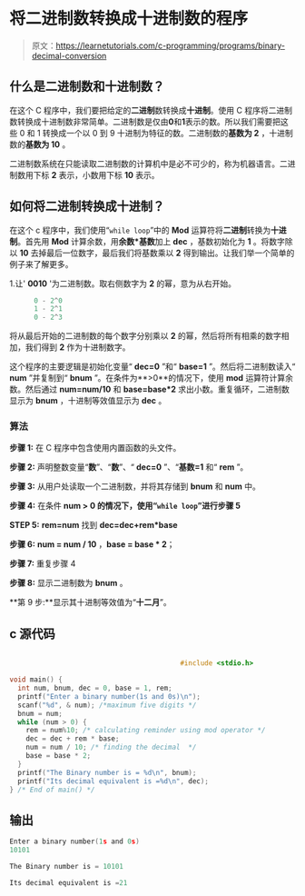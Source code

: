 # 将二进制数转换成十进制数的程序

> 原文：<https://learnetutorials.com/c-programming/programs/binary-decimal-conversion>

## 什么是二进制数和十进制数？

在这个 C 程序中，我们要把给定的**二进制**数转换成**十进制**。使用 C 程序将二进制数转换成十进制数非常简单。二进制数是仅由**0**和**1**表示的数。所以我们需要把这些 0 和 1 转换成一个以 0 到 9 十进制为特征的数。二进制数的**基数为 2** ，十进制数的**基数为 10** 。

二进制数系统在只能读取二进制数的计算机中是必不可少的，称为机器语言。二进制数用下标 **2** 表示，小数用下标 **10** 表示。

## 如何将二进制转换成十进制？

在这个 c 程序中，我们使用“`while loop`”中的 **Mod** 运算符将**二进制**转换为**十进制**。首先用 **Mod** 计算余数，用**余数*基数**加上 **dec** ，基数初始化为 **1** 。将数字除以 **10** 去掉最后一位数字，最后我们将基数乘以 **2** 得到输出。让我们举一个简单的例子来了解更多。

1.让' **0010** '为二进制数。取右侧数字为 **2** 的幂，意为从右开始。

```c
      0 - 2^0
      1 - 2^1
      0 - 2^3 

```

将从最后开始的二进制数的每个数字分别乘以 **2** 的幂，然后将所有相乘的数字相加，我们得到 **2** 作为十进制数字。

这个程序的主要逻辑是初始化变量“ **dec=0** ”和“ **base=1** ”。然后将二进制数读入“ **num** ”并复制到“ **bnum** ”。在条件为**>0**的情况下，使用 **mod** 运算符计算余数。然后通过 **num=num/10** 和 **base=base*2** 求出小数。重复循环，二进制数显示为 **bnum** ，十进制等效值显示为 **dec** 。

### 算法

**步骤 1:** 在 C 程序中包含使用内置函数的头文件。

**步骤 2:** 声明整数变量“**数**”、“**数**”、“ **dec=0** ”、“**基数=1** 和“ **rem** ”。

**步骤 3:** 从用户处读取一个二进制数，并将其存储到 **bnum** 和 **num** 中。

**步骤 4:** 在条件 **num > 0 的情况下，使用“`while loop`”进行步骤 5**

**STEP 5:** **rem=num** 找到 **dec=dec+rem*base**

**步骤 6:** **num = num / 10** ，**base = base * 2**；

**步骤 7:** 重复步骤 4

**步骤 8:** 显示二进制数为 **bnum** 。

**第 9 步:**显示其十进制等效值为“**十二月**”。

## c 源代码

```c

                                          #include <stdio.h>

void main() {
  int num, bnum, dec = 0, base = 1, rem;
  printf("Enter a binary number(1s and 0s)\n");
  scanf("%d", & num); /*maximum five digits */
  bnum = num;
  while (num > 0) {
    rem = num%10; /* calculating reminder using mod operator */
    dec = dec + rem * base;
    num = num / 10; /* finding the decimal  */
    base = base * 2;
  }
  printf("The Binary number is = %d\n", bnum);
  printf("Its decimal equivalent is =%d\n", dec);
} /* End of main() */

```

## 输出

```c
Enter a binary number(1s and 0s)
10101

The Binary number is = 10101

Its decimal equivalent is =21
```